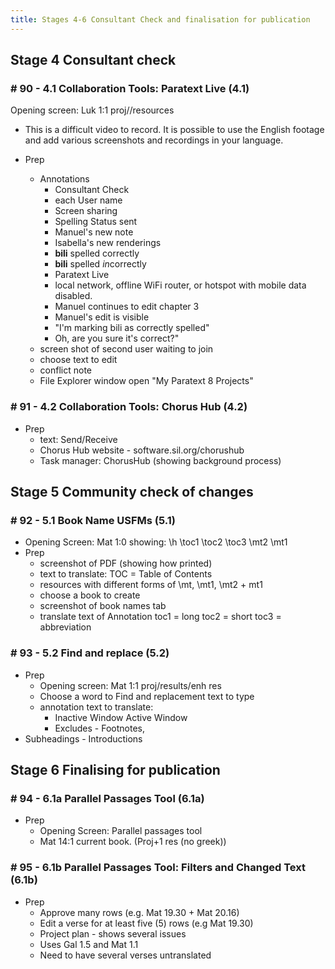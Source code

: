 ```yaml
---
title: Stages 4-6 Consultant Check and finalisation for publication
---
```


## Stage 4	Consultant check
### \# 90 - 4.1	Collaboration Tools: Paratext Live (4.1)
Opening screen: Luk 1:1 proj//resources
- This is a difficult video to record. It is possible to use the English footage and add various screenshots and recordings in your language.

- Prep
   - Annotations 
     - Consultant Check
     - each User name
     - Screen sharing
     - Spelling Status sent
     - Manuel's new note
     - Isabella's new renderings
     - **bili** spelled correctly
     - **bili** spelled *in*correctly
     - Paratext Live
     - local network, offline WiFi router,
or hotspot with mobile data disabled.
     - Manuel continues to edit chapter 3
     - Manuel's edit is visible
     - "I'm marking bili as correctly spelled"
     - Oh, are you sure it's correct?" 
   - screen shot of second user waiting to join
   - choose text to edit
   - conflict note
   - File Explorer window open "My Paratext 8 Projects"



 
### \# 91 - 4.2	Collaboration Tools: Chorus Hub (4.2)
- Prep
  - text: Send/Receive
  - Chorus Hub website - software.sil.org/chorushub
  - Task manager: ChorusHub (showing background process)


## Stage 5	Community check of changes
### \# 92 - 5.1	Book Name USFMs (5.1)
- Opening Screen: Mat 1:0 showing:
\h \toc1 \toc2 \toc3  \mt2 \mt1 
- Prep
    - screenshot of PDF (showing how printed)
    - text to translate: TOC = Table of Contents
  - resources with different forms of \mt, \mt1, \mt2 + mt1
  - choose a book to create
  - screenshot of book names tab
  - translate text of Annotation toc1 = long toc2 = short  toc3 = abbreviation

### \# 93 - 5.2	Find and replace (5.2)
- Prep
  - Opening screen: Mat 1:1 proj/results/enh res
  - Choose a word to Find and replacement text to type
  - annotation text to translate: 
    - Inactive Window Active Window
    - Excludes - Footnotes,
- Subheadings - Introductions

## Stage 6	Finalising for publication
### \# 94 - 6.1a	Parallel Passages Tool (6.1a)
- Prep
  - Opening Screen: Parallel passages tool 
  - Mat 14:1 current book. (Proj+1 res (no greek))

### \# 95 - 6.1b	Parallel Passages Tool: Filters and Changed Text (6.1b)
- Prep
  - Approve many rows (e.g. Mat 19.30 + Mat 20.16)
  - Edit a verse for at least five (5) rows (e.g Mat 19.30)
  - Project plan - shows several issues
  - Uses Gal 1.5 and Mat 1.1
  - Need to have several verses untranslated


  